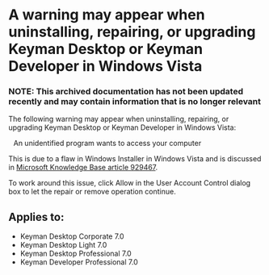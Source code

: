 # A warning may appear when uninstalling, repairing, or upgrading Keyman Desktop or Keyman Developer in Windows Vista

### **NOTE**: This archived documentation has not been updated recently and may contain information that is no longer relevant


<p>The following warning may appear when uninstalling, repairing, or upgrading Keyman Desktop or Keyman Developer in Windows Vista:</p>

<p style='margin: 10px'>An unidentified program wants to access your computer</p>

<p>This is due to a flaw in Windows Installer in Windows Vista and is discussed in <a href='http://support.microsoft.com/Default.aspx?id=929467'>Microsoft Knowledge Base article 929467</a>.</p>

<p>To work around this issue, click Allow in the User Account Control dialog box to let the repair or remove operation continue.</p>

## Applies to:
 * Keyman Desktop Corporate 7.0
 * Keyman Desktop Light 7.0
 * Keyman Desktop Professional 7.0
 * Keyman Developer Professional 7.0

